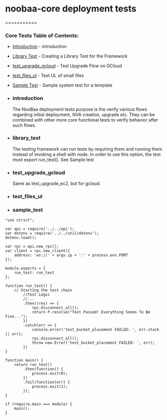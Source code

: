 # noobaa-core deployment tests
===========
### Core Tests Table of Contents:
* [Introduction](#introduction) - introduction
* [Library Test](#library_test) - Creating a Library Test for the Framework
* [test_upgrade_gcloud](#test_upgrade_gcloud) - Test Upgrade Flow on GCloud
* [test_files_ul](#test_small_files_ul) - Test UL of small files
* [Sample Test](#sample_test) - Sample system test for a template


* ### introduction
  The NooBaa deployment tests purpose is the verify various flows regarding initial deployment, NVA creation,
  upgrade etc.
  They can be combined with other more core functional tests to verify behavior after such flows.

* ### library_test
  The testing framework can run tests by requiring them and running them instead of invoking a shell with node.
  In order to use this option, the test must export run_test(). See Sample test

* ### test_upgrade_gcloud
  Same as test_upgrade_ec2, but for gcloud.

* ### test_files_ul

* ### sample_test

```
"use strict";

var api = require('../../api');
var dotenv = require('../../util/dotenv');
dotenv.load();

var rpc = api.new_rpc();
var client = rpc.new_client({
    address: 'ws://' + argv.ip + ':' + process.env.PORT
});

module.exports = {
    run_test: run_test
};

function run_test() {
    // Starting the test chain
        //Test Logic
        //...
        .then((res) => {
            rpc.disconnect_all();
            return P.resolve("Test Passed! Everything Seems To Be Fine...");
        })
        .catch(err => {
            console.error('test_bucket_placement FAILED: ', err.stack || err);
            rpc.disconnect_all();
            throw new Error('test_bucket_placement FAILED: ', err);
        })
}

function main() {
    return run_test()
        .then(function() {
            process.exit(0);
        })
        .fail(function(err) {
            process.exit(1);
        });
}

if (require.main === module) {
    main();
}

```
